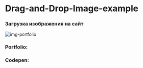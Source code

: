 # Drag-and-Drop-Image-example

### Загрузка изображения на сайт

![img-portfolio](https://user-images.githubusercontent.com/56477695/148678229-32dd1ffc-3969-47b3-a5f9-918979db0961.png)

### Portfolio: 

### Codepen: 
